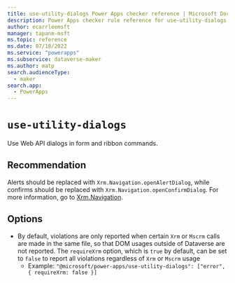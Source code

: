 ```yaml
---
title: use-utility-dialogs Power Apps checker reference | Microsoft Docs
description: Power Apps checker rule reference for use-utility-dialogs.
author: ecarrleemsft
manager: tapanm-msft
ms.topic: reference
ms.date: 07/18/2022
ms.service: "powerapps"
ms.subservice: dataverse-maker
ms.author: matp
search.audienceType: 
  - maker
search.app: 
  - PowerApps
---
```

# `use-utility-dialogs`

Use Web API dialogs in form and ribbon commands.

## Recommendation

Alerts should be replaced with `Xrm.Navigation.openAlertDialog`,
while confirms should be replaced with `Xrm.Navigation.openConfirmDialog`. For more information, go to [Xrm.Navigation](/power-apps/developer/model-driven-apps/clientapi/reference/xrm-navigation).

## Options
- By default, violations are only reported when certain `Xrm` or `Mscrm` calls are made in the same file, so that DOM usages outside of Dataverse are not reported.  The `requireXrm` option, which is `true` by default, can be set to `false` to report all violations regardless of `Xrm` or `Mscrm` usage
  - Example: `"@microsoft/power-apps/use-utility-dialogs": ["error", { requireXrm: false }]`